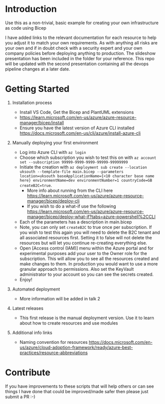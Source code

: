 # Introduction 
Use this as a non-trivial, basic example for creating your own infrastructure as code using Bicep

I have added links to the relevant documentation for each resource to help you adjust it to match your own requirements.
As with anything all risks are your own and if in doubt check with a security expert and your own company policies before deploying anything to production.
The slideshow presentation has been included in the folder for your reference.
This repo will be updated with the second presentation containing all the devops pipeline changes at a later date.

# Getting Started
1.	Installation process 
    - Install VS Code, Get the Bicep and PlantUML extensions
    - https://learn.microsoft.com/en-us/azure/azure-resource-manager/bicep/install
    - Ensure you have the latest version of Azure CLI installed https://docs.microsoft.com/en-us/cli/azure/install-azure-cli

2.  Manually deploying your first environment
    - Log into Azure CLI with `az login`
    - Choose which subscription you wish to test this on with `az account set --subscription 99999-9999-9999-99999-99999999`
    - Initiate the creation with `az deployment sub create --location uksouth --template-file main.bicep --parameters location=uksouth baseApplicationName={<10 character base name here} environmentName=dev environmentNumber=1 countryCode=GB createB2C=true`.  
        - More info about running from the CLI here https://learn.microsoft.com/en-us/azure/azure-resource-manager/bicep/deploy-cli
        - If you wish to do a what-if use the following https://learn.microsoft.com/en-us/azure/azure-resource-manager/bicep/deploy-what-if?tabs=azure-powershell%2CCLI
    - Each of the parameters has a description in main.bicep
    - Note, you can only set `createB2C` to true once per subscription.  If you wish to test this again you will need to delete the B2C tenant and all associated resources first. Setting it to false will not delete the resources but will let you continue re-creating everything else.
    - Open [Access control (IAM)] menu within the Azure portal and for experimental purposes add your user to the Owner role for the subscription.  This will allow you to see all the resources created and make changes to them.  In production you would want to use a more granular approach to permissions.  Also set the KeyVault administrator to your account so you can see the secrets created.
    - Enjoy!

3. Automated deployment
    - More information will be added in talk 2

3.	Latest releases
    - This first release is the manual deployment version.  Use it to learn about how to create resources and use modules

4. Additional info links
    - Naming convention for resources https://docs.microsoft.com/en-us/azure/cloud-adoption-framework/ready/azure-best-practices/resource-abbreviations

# Contribute
If you have improvements to these scripts that will help others or can see things I have done that could be improved/made safer then please just submit a PR :-)
